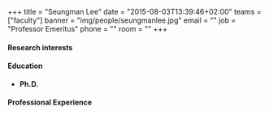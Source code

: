 +++
title = "Seungman Lee"
date = "2015-08-03T13:39:46+02:00"
teams = ["faculty"]
banner = "img/people/seungmanlee.jpg"
email = ""
job = "Professor Emeritus"
phone = ""
room = ""
+++

#### Research interests

#### Education
+ **Ph.D.**

#### Professional Experience
